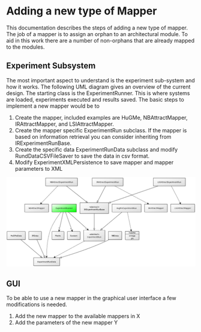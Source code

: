 # Adding a new type of Mapper
This documentation describes the steps of adding a new type of mapper. The job of a mapper is to assign an orphan to an architectural module. To aid in this work there are a number of non-orphans that are already mapped to the modules.

## Experiment Subsystem
The most important aspect to understand is the experiment sub-system and how it works. The following UML diagram gives an overview of the current design. The starting class is the ExperimentRunner. This is where systems are loaded, experiments executed and results saved.
The basic steps to implement a new mapper would be to
1. Create the mapper, included examples are HuGMe, NBAttractMapper, IRAttractMapper, and LSIAttractMapper.
2. Create the mapper specific ExperimentRun subclass. If the mapper is based on information retrieval you can consider inheriting from IRExperimentRunBase.
3. Create the specific data ExperimentRunData subclass and modify RundDataCSVFileSaver to save the data in csv format.
4. Modify ExperimentXMLPersistence to save mapper and mapper parameters to XML

![alt text](img/ex_ss.png "Experiment Subsystem")

## GUI
To be able to use a new mapper in the graphical user interface a few modifications is needed.
1. Add the new mapper to the available mappers in X
2. Add the parameters of the new mapper Y

